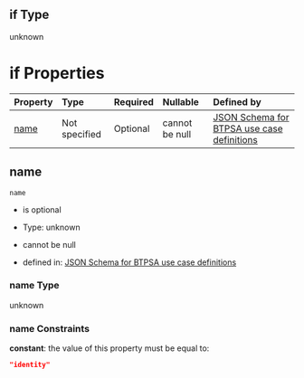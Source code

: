 ## if Type

unknown

# if Properties

| Property      | Type          | Required | Nullable       | Defined by                                                                                                                                                                                                        |
| :------------ | :------------ | :------- | :------------- | :---------------------------------------------------------------------------------------------------------------------------------------------------------------------------------------------------------------- |
| [name](#name) | Not specified | Optional | cannot be null | [JSON Schema for BTPSA use case definitions](btpsa-usecase-properties-services-items-allof-1-then-allof-43-if-properties-name.md "undefined#/properties/services/items/allOf/1/then/allOf/43/if/properties/name") |

## name



`name`

*   is optional

*   Type: unknown

*   cannot be null

*   defined in: [JSON Schema for BTPSA use case definitions](btpsa-usecase-properties-services-items-allof-1-then-allof-43-if-properties-name.md "undefined#/properties/services/items/allOf/1/then/allOf/43/if/properties/name")

### name Type

unknown

### name Constraints

**constant**: the value of this property must be equal to:

```json
"identity"
```
